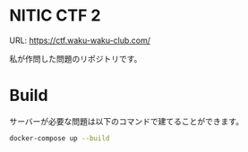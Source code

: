 # NITIC CTF 2

URL: https://ctf.waku-waku-club.com/

私が作問した問題のリポジトリです。

# Build

サーバーが必要な問題は以下のコマンドで建てることができます。

```bash
docker-compose up --build
```

